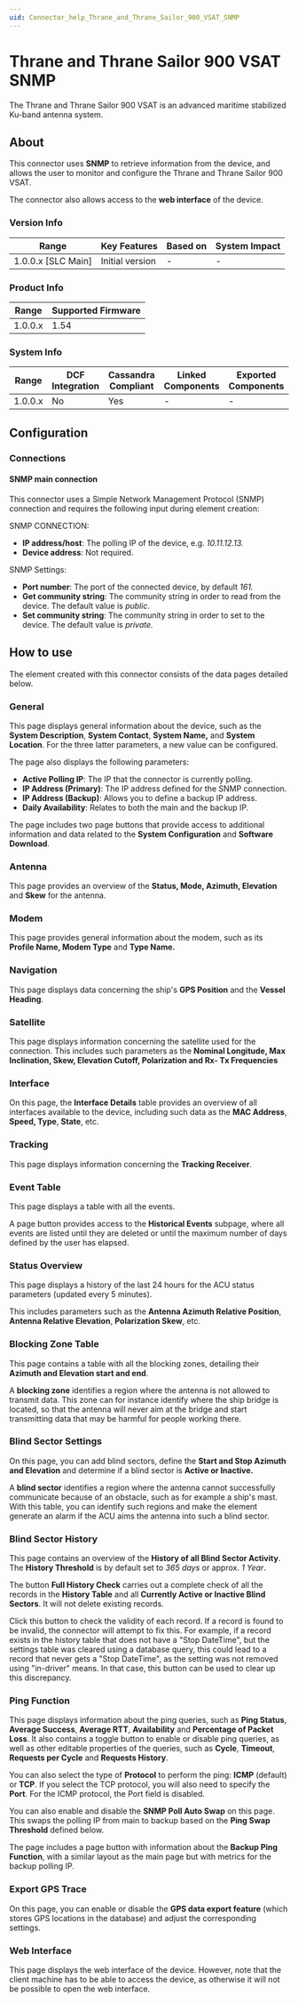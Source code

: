```yaml
---
uid: Connector_help_Thrane_and_Thrane_Sailor_900_VSAT_SNMP
---
```


# Thrane and Thrane Sailor 900 VSAT SNMP

The Thrane and Thrane Sailor 900 VSAT is an advanced maritime stabilized Ku-band antenna system.

## About

This connector uses **SNMP** to retrieve information from the device, and allows the user to monitor and configure the Thrane and Thrane Sailor 900 VSAT.

The connector also allows access to the **web interface** of the device.

### Version Info

| **Range**            | **Key Features** | **Based on** | **System Impact** |
|----------------------|------------------|--------------|-------------------|
| 1.0.0.x \[SLC Main\] | Initial version  | \-           | \-                |

### Product Info

| **Range** | **Supported Firmware** |
|-----------|------------------------|
| 1.0.0.x   | 1.54                   |

### System Info

| **Range** | **DCF Integration** | **Cassandra Compliant** | **Linked Components** | **Exported Components** |
|-----------|---------------------|-------------------------|-----------------------|-------------------------|
| 1.0.0.x   | No                  | Yes                     | \-                    | \-                      |

## Configuration

### Connections

#### SNMP main connection

This connector uses a Simple Network Management Protocol (SNMP) connection and requires the following input during element creation:

SNMP CONNECTION:

- **IP address/host**: The polling IP of the device, e.g. *10.11.12.13.*
- **Device address**: Not required.

SNMP Settings:

- **Port number**: The port of the connected device, by default *161.*
- **Get community string**: The community string in order to read from the device. The default value is *public*.
- **Set community string**: The community string in order to set to the device. The default value is *private.*

## How to use

The element created with this connector consists of the data pages detailed below.

### General

This page displays general information about the device, such as the **System Description**, **System Contact**, **System Name,** and **System Location**. For the three latter parameters, a new value can be configured.

The page also displays the following parameters:

- **Active Polling IP**: The IP that the connector is currently polling.
- **IP Address (Primary)**: The IP address defined for the SNMP connection.
- **IP Address (Backup)**: Allows you to define a backup IP address.
- **Daily Availability**: Relates to both the main and the backup IP.

The page includes two page buttons that provide access to additional information and data related to the **System Configuration** and **Software Download**.

### Antenna

This page provides an overview of the **Status, Mode, Azimuth, Elevation** and **Skew** for the antenna.

### Modem

This page provides general information about the modem, such as its **Profile Name, Modem Type** and **Type Name.**

### Navigation

This page displays data concerning the ship's **GPS Position** and the **Vessel Heading**.

### Satellite

This page displays information concerning the satellite used for the connection. This includes such parameters as the **Nominal Longitude, Max Inclination, Skew, Elevation Cutoff, Polarization and Rx- Tx Frequencies**

### Interface

On this page, the **Interface Details** table provides an overview of all interfaces available to the device, including such data as the **MAC Address**, **Speed, Type**, **State**, etc.

### Tracking

This page displays information concerning the **Tracking Receiver**.

### Event Table

This page displays a table with all the events.

A page button provides access to the **Historical Events** subpage, where all events are listed until they are deleted or until the maximum number of days defined by the user has elapsed.

### Status Overview

This page displays a history of the last 24 hours for the ACU status parameters (updated every 5 minutes).

This includes parameters such as the **Antenna Azimuth Relative Position**, **Antenna Relative Elevation**, **Polarization Skew**, etc.

### Blocking Zone Table

This page contains a table with all the blocking zones, detailing their **Azimuth and Elevation start and end**.

A **blocking zone** identifies a region where the antenna is not allowed to transmit data. This zone can for instance identify where the ship bridge is located, so that the antenna will never aim at the bridge and start transmitting data that may be harmful for people working there.

### Blind Sector Settings

On this page, you can add blind sectors, define the **Start and Stop Azimuth and Elevation** and determine if a blind sector is **Active or Inactive.**

A **blind sector** identifies a region where the antenna cannot successfully communicate because of an obstacle, such as for example a ship's mast. With this table, you can identify such regions and make the element generate an alarm if the ACU aims the antenna into such a blind sector.

### Blind Sector History

This page contains an overview of the **History of all Blind Sector Activity**. The **History Threshold** is by default set to *365 days* or approx. *1 Year*.

The button **Full History Check** carries out a complete check of all the records in the **History Table** and all **Currently Active or Inactive Blind Sectors**. It will not delete existing records.

Click this button to check the validity of each record. If a record is found to be invalid, the connector will attempt to fix this. For example, if a record exists in the history table that does not have a "Stop DateTime", but the settings table was cleared using a database query, this could lead to a record that never gets a "Stop DateTime", as the setting was not removed using "in-driver" means. In that case, this button can be used to clear up this discrepancy.

### Ping Function

This page displays information about the ping queries, such as **Ping Status**, **Average Success**, **Average RTT**, **Availability** and **Percentage of Packet Loss**. It also contains a toggle button to enable or disable ping queries, as well as other editable properties of the queries, such as **Cycle**, **Timeout**, **Requests per Cycle** and **Requests History**.

You can also select the type of **Protocol** to perform the ping: **ICMP** (default) or **TCP**. If you select the TCP protocol, you will also need to specify the **Port**. For the ICMP protocol, the Port field is disabled.

You can also enable and disable the **SNMP Poll Auto Swap** on this page. This swaps the polling IP from main to backup based on the **Ping Swap Threshold** defined below.

The page includes a page button with information about the **Backup Ping Function**, with a similar layout as the main page but with metrics for the backup polling IP.

### Export GPS Trace

On this page, you can enable or disable the **GPS data export feature** (which stores GPS locations in the database) and adjust the corresponding settings.

### Web Interface

This page displays the web interface of the device. However, note that the client machine has to be able to access the device, as otherwise it will not be possible to open the web interface.
